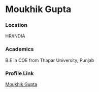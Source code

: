 # Moukhik Gupta

### Location

HR/INDIA

### Academics

B.E in COE from Thapar University, Punjab

### Profile Link

[Moukhik Gupta](https://github.com/moukhikgupta5)
